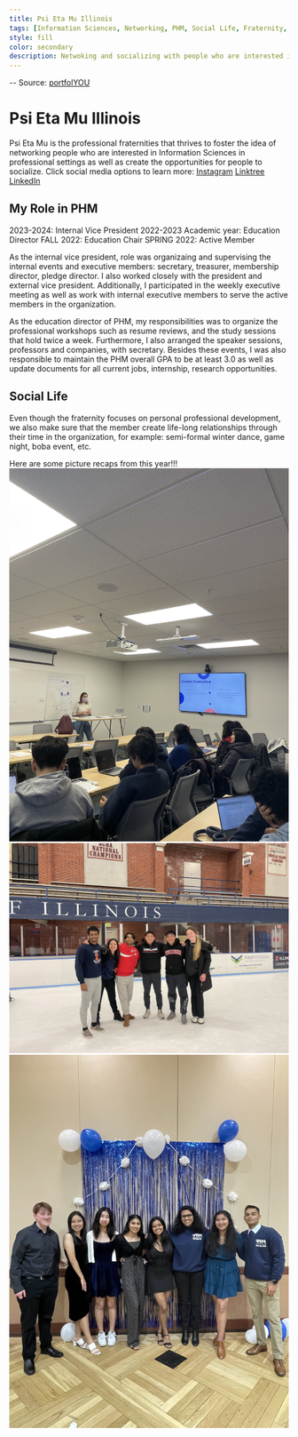 ```yaml
---
title: Psi Eta Mu Illinois 
tags: [Information Sciences, Networking, PHM, Social Life, Fraternity, Professional]
style: fill
color: secondary
description: Netwoking and socializing with people who are interested in Information Sciences.
---
```


-- Source: [portfolYOU](https://github.com/YoussefRaafatNasry/portfolYOU)

# Psi Eta Mu Illinois 
Psi Eta Mu is the professional fraternities that thrives to foster the idea of networking people who are interested in Information Sciences in professional settings as well as create the opportunities for people to socialize. 
Click social media options to learn more:
[Instagram](https://www.instagram.com/phmillinois/?hl=en)
[Linktree](https://linktr.ee/phmillinois)
[LinkedIn](https://www.linkedin.com/company/psi-eta-mu?trk=public_profile_topcard-current-company)

## My Role in PHM
2023-2024: Internal Vice President
2022-2023 Academic year: Education Director
FALL 2022: Education Chair
SPRING 2022: Active Member

As the internal vice president, role was organizaing and supervising the internal events and executive members: secretary, treasurer, membership director, pledge director. I also worked closely with the president and external vice president. Additionally, I participated in the weekly executive meeting as well as work with internal executive members to serve the active members in the organization.  

As the education director of PHM, my responsibilities was to organize the professional workshops such as resume reviews, and the study sessions that hold twice a week. Furthermore, I also arranged the speaker sessions, professors and companies, with secretary. Besides these events, I was also responsible to maintain the PHM overall GPA to be at least 3.0 as well as update documents for all current jobs, internship, research opportunities.

## Social Life 
Even though the fraternity focuses on personal professional development, we also make sure that the member create life-long relationships through their time in the organization, for example: semi-formal winter dance, game night, boba event, etc. 

Here are some picture recaps from this year!!! 
![workshop](/assets/pngs/workshop.png)
![social](/assets/pngs/social.png)
![winterformal](/assets/pngs/winterformal.png)


